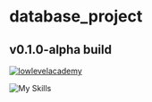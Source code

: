 # database_project
## v0.1.0-alpha build

[![lowlevelacademy](https://img.shields.io/badge/lowlevel-academy-purple.svg)](https://lowlevel.academy/)

![My Skills](https://skillicons.dev/icons?i=c)
